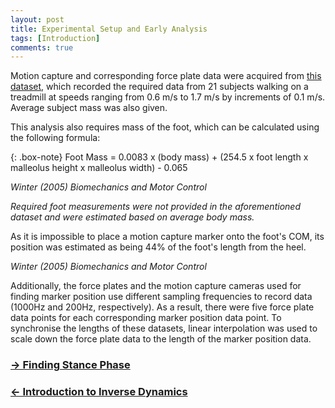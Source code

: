 ```yaml
---
layout: post
title: Experimental Setup and Early Analysis
tags: [Introduction]
comments: true
---
```

Motion capture and corresponding force plate data were acquired from [this dataset](https://www.kaggle.com/datasets/dasmehdixtr/human-gait-phase-dataset), which recorded the required data from 21 subjects walking on a treadmill at speeds ranging from 0.6 m/s to 1.7 m/s by increments of 0.1 m/s. Average subject mass was also given.

This analysis also requires mass of the foot, which can be calculated using the following formula: 

{: .box-note}
Foot Mass = 0.0083 x (body mass) + (254.5 x foot length x malleolus height x malleolus width) - 0.065

*Winter (2005) Biomechanics and Motor Control*

*Required foot measurements were not provided in the aforementioned dataset and were estimated based on average body mass.*

As it is impossible to place a motion capture marker onto the foot's COM, its position was estimated as being 44% of the foot's length from the heel.

*Winter (2005) Biomechanics and Motor Control*

Additionally, the force plates and the motion capture cameras used for finding marker position use different sampling frequencies to record data (1000Hz and 200Hz, respectively). As a result, there were five force plate data points for each corresponding marker position data point. To synchronise the lengths of these datasets, linear interpolation was used to scale down the force plate data to the length of the marker position data. 

### [→ Finding Stance Phase](https://tudor-muresan.github.io/2023-04-09-finding-stance-phase/)

### [← Introduction to Inverse Dynamics](https://tudor-muresan.github.io/2023-04-11-introduction/)
